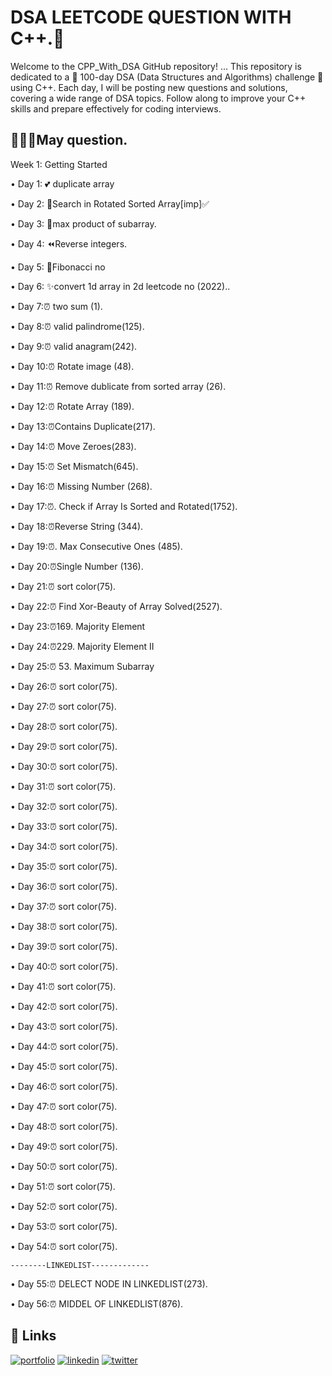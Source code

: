 
# DSA LEETCODE QUESTION WITH C++.🔗 
Welcome to the CPP_With_DSA GitHub repository! ...
This repository is dedicated to a 🌟 100-day DSA (Data Structures and Algorithms) challenge 🌟 using C++. Each day, I will be posting new questions and solutions, covering a wide range of DSA topics. Follow along to improve your C++ skills and prepare effectively for coding interviews.



## 🗿🔗🔗May question.

Week 1: Getting Started

• Day 1:  💕 duplicate array

• Day 2: 🔎Search in Rotated Sorted Array[imp]✅

• Day 3: 🤗max product of subarray.

• Day 4: ⏪Reverse integers.

• Day 5: 🤒Fibonacci no

• Day 6: ✨convert 1d array in 2d  leetcode no (2022)..

• Day 7:⏰  two sum (1).

• Day 8:⏰ valid palindrome(125).

• Day 9:⏰ valid anagram(242).

• Day 10:⏰ Rotate image (48).

• Day 11:⏰ Remove dublicate from sorted array (26).

• Day 12:⏰ Rotate Array (189).

• Day 13:⏰Contains Duplicate(217).

• Day 14:⏰  Move Zeroes(283).

• Day 15:⏰ Set Mismatch(645).

• Day 16:⏰ Missing Number (268).

• Day 17:⏰. Check if Array Is Sorted and Rotated(1752).

• Day 18:⏰Reverse String (344).

• Day 19:⏰. Max Consecutive Ones (485).

• Day 20:⏰Single Number (136).

• Day 21:⏰ sort color(75).

• Day 22:⏰ Find Xor-Beauty of Array Solved(2527).

• Day 23:⏰169. Majority Element

• Day 24:⏰229. Majority Element II

• Day 25:⏰ 53. Maximum Subarray

• Day 26:⏰ sort color(75).

• Day 27:⏰ sort color(75).

• Day 28:⏰ sort color(75).

• Day 29:⏰ sort color(75).

• Day 30:⏰ sort color(75).

• Day 31:⏰ sort color(75).

• Day 32:⏰ sort color(75).

• Day 33:⏰ sort color(75).

• Day 34:⏰ sort color(75).

• Day 35:⏰ sort color(75).

• Day 36:⏰ sort color(75).

• Day 37:⏰ sort color(75).

• Day 38:⏰ sort color(75).

• Day 39:⏰ sort color(75).

• Day 40:⏰ sort color(75).

• Day 41:⏰ sort color(75).

• Day 42:⏰ sort color(75).

• Day 43:⏰ sort color(75).

• Day 44:⏰ sort color(75).

• Day 45:⏰ sort color(75).

• Day 46:⏰ sort color(75).

• Day 47:⏰ sort color(75).

• Day 48:⏰ sort color(75).

• Day 49:⏰ sort color(75).

• Day 50:⏰ sort color(75).

• Day 51:⏰ sort color(75).

• Day 52:⏰ sort color(75).

• Day 53:⏰ sort color(75).

• Day 54:⏰ sort color(75).


    --------LINKEDLIST-------------
    
• Day 55:⏰ DELECT NODE IN LINKEDLIST(273).

• Day 56:⏰ MIDDEL OF LINKEDLIST(876).







## 🔗 Links
[![portfolio](https://img.shields.io/badge/my_portfolio-000?style=for-the-badge&logo=ko-fi&logoColor=white)](https://katherineoelsner.com/)
[![linkedin](https://img.shields.io/badge/linkedin-0A66C2?style=for-the-badge&logo=linkedin&logoColor=white)](https://www.linkedin.com/in/amardev-panwar-58a637250)
[![twitter](https://img.shields.io/badge/twitter-1DA1F2?style=for-the-badge&logo=twitter&logoColor=white)](https://twitter.com/)
